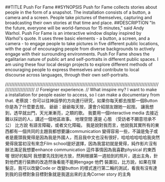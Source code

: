 ##TITLE
Push For Fame
##SYNOPSIS
Push for Fame collects stories about people in the form of a snapshot. The installation consists of a button, a camera and a screen. People take pictures of themselves, capturing and broadcasting their own stories at that time and place. 
##DESCRIPTION
"In the future, everyone will be world-famous for 15 minutes," said Andy Warhol. Push For Fame is an interactive window display inspired by Warhol's quote. It uses three basic elements - a button, a screen, and a camera - to engage people to take pictures in five different public locations, with the goal of encouraging people from diverse backgrounds to actively engage with their surrounding environments. Push For Fame shows the egalitarian nature of public art and self-portraits in different public spaces. I am using these four local design projects to explore different methods of encouraging people to express themselves and contribute to local discourse across languages, through their own self-portraits.


//////////////////////////////////////////////////////////////////////////////////////////////////////////////////////
// Foreigner experience.
// What imspire my? I want to make a installation for people easier to access, so I can make a documentary from that.
老蔡說：你可以往神話學的方向進行研究，如果你每天都去按那一個Button 你是為了什麼要去按。
爺爺：爺爺每天按，還會介紹朋友跟她一起按。
讓我想到，透早就出門，天光漸漸亮，之類的歌。
我要用一個interactive media 去接近難以採訪的人，講述一個地區故事。
地理空間 還是 心態 （受訪者不願意坦承不公）
比方說 有語言障礙，或者文化障礙。
我是說對我而言，他說我其實所有的東西都有一個共同的主題我都想要讓communication 變得容易一些，不論是兔子或者是鹿頭我覺得是因為我是外國人，而且我中文也沒有很好，哈哈哈哈哈哈我突然覺得我當初沒有來念Film school是好選擇，因為我當初就是覺得，純作影片沒有辦法滿足我想要enhance communication 這件事情因為我喜歡physical 的東西
喔 很好的點阿
我想要先找到地方放，然夠根據第一週拍到的照片，選出主角，針對他們進行裝飾的改造然後看能不能夠engage 他們
裝置拉，比方說，如果在理髮店，我可以改變Code or 改變button 的樣式進行第二輪的測試，看我有沒有達到我的目標對象目標對象就是我選出來的主角Corner story 的主角
